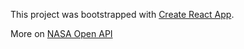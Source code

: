 This project was bootstrapped with [Create React App](https://github.com/facebookincubator/create-react-app).

More on [NASA Open API](https://api.nasa.gov/index.html)
